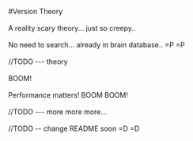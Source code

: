 #Version Theory <br>
<br>
A reality scary theory... just so creepy.. <br>
<br>
No need to search... already in brain database.. =P =P <br>
<br>
//TODO --- theory <br>
<br>
BOOM! <br>
<br>
Performance matters! BOOM BOOM! <br>
<br>
//TODO --- more more more... <br>
<br>
//TODO -- change README soon =D =D
